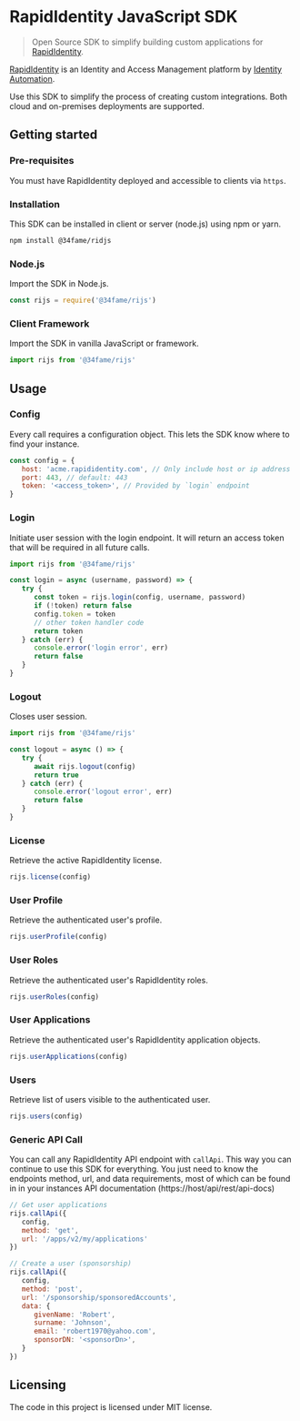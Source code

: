 # RapidIdentity JavaScript SDK

> Open Source SDK to simplify building custom applications for [RapidIdentity](https://www.identityautomation.com/iam-platform/).

[RapidIdentity](https://www.identityautomation.com/iam-platform/) is an Identity and Access Management platform by [Identity Automation](https://www.identityautomation.com).

Use this SDK to simplify the process of creating custom integrations. Both cloud and on-premises deployments are supported.

## Getting started

### Pre-requisites

You must have RapidIdentity deployed and accessible to clients via `https`.

### Installation

This SDK can be installed in client or server (node.js) using npm or yarn.

```bash
npm install @34fame/ridjs
```

### Node.js

Import the SDK in Node.js.

```js
const rijs = require('@34fame/rijs')
```

### Client Framework

Import the SDK in vanilla JavaScript or framework.

```js
import rijs from '@34fame/rijs'
```

## Usage

### Config

Every call requires a configuration object. This lets the SDK know where to find your instance.

```js
const config = {
   host: 'acme.rapididentity.com', // Only include host or ip address
   port: 443, // default: 443
   token: '<access_token>', // Provided by `login` endpoint
}
```

### Login

Initiate user session with the login endpoint. It will return an access token that will be required in all future calls.

```js
import rijs from '@34fame/rijs'

const login = async (username, password) => {
   try {
      const token = rijs.login(config, username, password)
      if (!token) return false
      config.token = token
      // other token handler code
      return token
   } catch (err) {
      console.error('login error', err)
      return false
   }
}
```

### Logout

Closes user session.

```js
import rijs from '@34fame/rijs'

const logout = async () => {
   try {
      await rijs.logout(config)
      return true
   } catch (err) {
      console.error('logout error', err)
      return false
   }
}
```

### License

Retrieve the active RapidIdentity license.

```js
rijs.license(config)
```

### User Profile

Retrieve the authenticated user's profile.

```js
rijs.userProfile(config)
```

### User Roles

Retrieve the authenticated user's RapidIdentity roles.

```js
rijs.userRoles(config)
```

### User Applications

Retrieve the authenticated user's RapidIdentity application objects.

```js
rijs.userApplications(config)
```

### Users

Retrieve list of users visible to the authenticated user.

```js
rijs.users(config)
```

### Generic API Call

You can call any RapidIdentity API endpoint with `callApi`.  This way you can
continue to use this SDK for everything.  You just need to know the endpoints
method, url, and data requirements, most of which can be found in in your
instances API documentation (https://host/api/rest/api-docs)

```js
// Get user applications
rijs.callApi({
   config,
   method: 'get',
   url: '/apps/v2/my/applications'
})

// Create a user (sponsorship)
rijs.callApi({
   config,
   method: 'post',
   url: '/sponsorship/sponsoredAccounts',
   data: {
      givenName: 'Robert',
      surname: 'Johnson',
      email: 'robert1970@yahoo.com',
      sponsorDN: '<sponsorDn>',
   }
})
```

## Licensing

The code in this project is licensed under MIT license.
